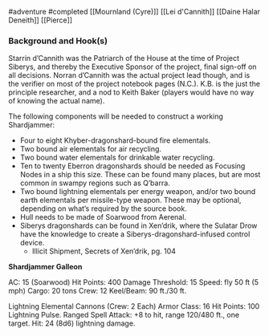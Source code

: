  #adventure #completed [[Mournland (Cyre)]] [[Lei d'Cannith]] [[Daine Halar Deneith]] [[Pierce]]

### Background and Hook(s)

Starrin d’Cannith was the Patriarch of the House at the time of Project Siberys, and thereby the Executive Sponsor of the project, final sign-off on all decisions. Norran d’Cannith was the actual project lead though, and is the verifier on most of the project notebook pages (N.C.). K.B. is the just the principle researcher, and a nod to Keith Baker (players would have no way of knowing the actual name).

The following components will be needed to construct a working Shardjammer:

- Four to eight Khyber-dragonshard-bound fire elementals.
- Two bound air elementals for air recycling.
- Two bound water elementals for drinkable water recycling.
- Ten to twenty Eberron dragonshards should be needed as Focusing Nodes in a ship this size. These can be found many places, but are most common in swampy regions such as Q’barra.
- Two bound lightning elementals per energy weapon, and/or two bound earth elementals per missile-type weapon. These may be optional, depending on what’s required by the source book.
- Hull needs to be made of Soarwood from Aerenal.
- Siberys dragonshards can be found in Xen’drik, where the Sulatar Drow have the knowledge to create a Siberys-dragonshard-infused control device.
    - Illicit Shipment, Secrets of Xen’drik, pg. 104

**Shardjammer Galleon**

AC: 15 (Soarwood)
Hit Points: 400
Damage Threshold: 15
Speed: fly 50 ft (5 mph)
Cargo: 20 tons
Crew: 12
Keel/Beam: 90 ft./30 ft.

Lightning Elemental Cannons (Crew: 2 Each)
Armor Class: 16
Hit Points: 100
Lightning Pulse. Ranged Spell Attack: +8 to hit, range 120/480 ft., one target. Hit: 24 (8d6) lightning damage.
